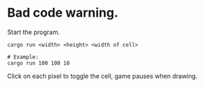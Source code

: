 # Bad code warning.

Start the program.

```
cargo run <width> <height> <width of cell>

# Example:
cargo run 100 100 10
```

Click on each pixel to toggle the cell, game pauses when drawing.

